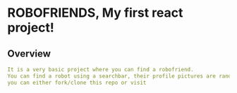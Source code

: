 # ROBOFRIENDS, My first react project!

<h2>Overview</h2>


```yaml
It is a very basic project where you can find a robofriend. 
You can find a robot using a searchbar, their profile pictures are randomly generated using robohash. 
you can either fork/clone this repo or visit 
```
